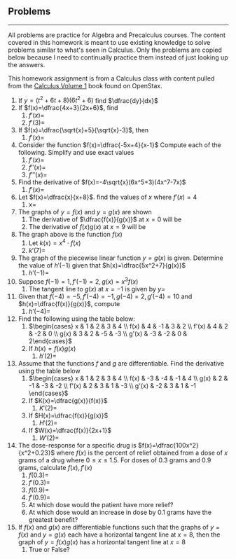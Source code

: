 ## Problems
---

All problems are practice for Algebra and Precalculus courses. The content covered in this homework is meant to use existing knowledge to solve problems similar to what's seen in Calculus. Only the problems are copied below because I need to continually practice them instead of just looking up the answers.

This homework assignment is from a Calculus class with content pulled from the [Calculus Volume 1](https://openstax.org/details/books/calculus-volume-1) book found on OpenStax.

1. If $y=(t^2+6t+8)(6t^2+6)$ find $\dfrac{dy}{dx}$
2. If $f(x)=\dfrac{4x+3}{2x+6}$, find
	1. $f'(x)=$
	2. $f'(3)=$
3. If $f(x)=\dfrac{\sqrt{x}+5}{\sqrt{x}-3}$, then
	1. $f'(x)=$
4. Consider the function $f(x)=\dfrac{-5x+4}{x-1}$ Compute each of the following. Simplify and use exact values
	1. $f'(x)=$
	2. $f''(x)=$
	3. $f'''(x)=$
5. Find the derivative of $f(x)=-4\sqrt{x}(6x^5+3)(4x^7-7x)$
	1. $f'(x)=$
6. Let $f(x)=\dfrac{x}{x+8}$. find the values of $x$ where $f'(x)=4$
	1. $x=$
7. The graphs of $y=f(x)$ and $y=g(x)$ are shown
	1. The derivative of $\dfrac{f(x)}{g(x)}$ at $x=0$ will be
	2. The derivative of $f(x)g(x)$ at $x=9$ will be
8. The graph above is the function $f(x)$
	1. Let $k(x)=x^4\cdot f(x)$
	2. $k'(7)=$
9. The graph of the piecewise linear function $y=g(x)$ is given. Determine the value of $h'(-1)$ given that $h(x)=\dfrac{5x^2+7}{g(x)}$
	1. $h'(-1)=$
10. Suppose $f(-1)=1, f'(-1)=2, g(x)=x^3f(x)$
	1. The tangent line to $g(x)$ at $x=-1$ is given by $y=$
11. Given that $f(-4)=-5, f'(-4)=-1, g(-4)=2, g'(-4)=10$ and $h(x)=\dfrac{f(x)}{g(x)}$, compute
	1. $h'(-4)=$
12. Find the following using the table below:
	1. $\begin{cases} x & 1 & 2 & 3 & 4 \\ f(x) & 4 & -1 & 3 & 2 \\ f'(x) & 4 & 2 & -2 & 0 \\ g(x) & 3 & 2 & -5 & -3 \\ g'(x) & -3 & -2 & 0 & 2\end{cases}$
	2. If $h(x)=f(x)g(x)$
		1. $h'(2)=$
13. Assume that the functions $f$ and $g$ are differentiable. Find the derivative using the table below
	1. $\begin{cases} x & 1 & 2 & 3 & 4 \\ f(x) & -3 & -4 & -1 & 4 \\ g(x) & 2 & -1 & -3 & -2 \\ f'(x) & 2 & 3 & 1 & -3 \\ g'(x) & -2 & 3 & 1 & -1 \end{cases}$
	2. If $K(x)=\dfrac{g(x)}{f(x)}$
		1. $K'(2)=$
	3. If $H(x)=\dfrac{f(x)}{g(x)}$
		1. $H'(2)=$
	4. If $W(x)=\dfrac{f(x)}{2x+1}$ 
		1. $W'(2)=$
14. The dose-response for a specific drug is $f(x)=\dfrac{100x^2}{x^2+0.23}$ where $f(x)$ is the percent of relief obtained from a dose of $x$ grams of a drug where $0\le x \le 1.5$. For doses of 0.3 grams and 0.9 grams, calculate $f(x), f'(x)$
	1. $f(0.3)=$
	2. $f'(0.3)=$
	3. $f(0.9)=$
	4. $f'(0.9)=$
	5. At which dose would the patient have more relief?
	6. At which dose would an increase in dose by 0.1 grams have the greatest benefit?
15. If $f(x)$ and $g(x)$ are differentiable functions such that the graphs of $y=f(x)$ and $y=g(x)$ each have a horizontal tangent line at $x=8$, then the graph of $y=f(x)g(x)$ has a horizontal tangent line at $x=8$
	1. True or False?